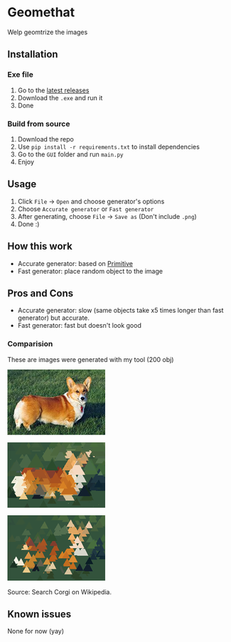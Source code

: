 # Geomethat
Welp geomtrize the images
## Installation
### Exe file
1. Go to the [latest releases](https://github.com/Brain-Flooder/Geomethat/releases/latest)
2. Download the `.exe` and run it
3. Done
### Build from source
1. Download the repo
2. Use `pip install -r requirements.txt` to install dependencies
3. Go to the `GUI` folder and run `main.py`
4. Enjoy
## Usage
1. Click `File` -> `Open` and choose generator's options
2. Choose `Accurate generator` or `Fast generator`
3. After generating, choose `File` -> `Save as` (Don't include `.png`)
4. Done :)
## How this work
- Accurate generator: based on [Primitive](https://github.com/fogleman/primitive)
- Fast generator: place random object to the image
## Pros and Cons
- Accurate generator: slow (same objects take x5 times longer than fast generator) but accurate.
- Fast generator: fast but doesn't look good
### Comparision
These are images were generated with my tool (200 obj)

![Original](https://github.com/Brain-Flooder/Geomethat/blob/main/example/old_img.jpg?raw=true)

![Accurate gen](https://github.com/Brain-Flooder/Geomethat/blob/main/example/accurate.png?raw=true)

![Fast gen](https://github.com/Brain-Flooder/Geomethat/blob/main/example/fast.png?raw=true)

Source: Search Corgi on Wikipedia.
## Known issues
None for now (yay)
